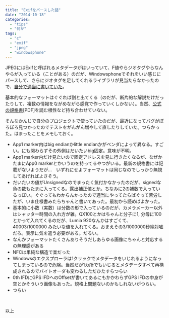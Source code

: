 ```yaml
---
title: "Exifをパースした話"
date: "2014-10-18"
categories: 
  - "tips"
  - "何か"
tags: 
  - "c"
  - "exif"
  - "jpeg"
  - "windowsphone"
---
```


JPEGにはExifと呼ばれるメタデータがはいっていて、F値やらジオタグやらなんやらが入っている（ことがある）のだが、Windowsphoneでそれをいい感じにパースして、さらにジオタグを足してくれるライブラリが見当たらなかったので、[自分で適当に書いていた](https://github.com/naotaco/NtImageLib)。

基本的なフォーマットはぐぐれば割と出てくる（のだが、断片的な解説だけだったりして、複数の情報をながめながら感覚で作っていくしかない）。当然、[公式の規格書](http://www.cipa.jp/std/documents/e/DC-008-2012_E.pdf)\[PDF\]を読む根性など持ち合わせていない。

そんなかんじで自分のプロジェクトで使っていたのだが、最近になってバグがぽろぽろ見つかったのでテストをがんがん増やして直したりしていた。つらかった。はまったことをメモしておく。

- App1 marker内はbig endianかlittle endianかがベンダによって異なる。すごい。にも関わらずその外側はだいたいbig固定。意味が不明。
- App1 marker内だけ見たいので固定アドレスを見に行きたくなるが、なぜかたまにApp0 markerとかいうのを持ってるやつがいる。最新の規格書には記載がないようだが…　いずれにせよフォーマットは同じなのでしっかり無視してあげればよさそう。
- だいたいの値がUnsignedなのでまったく気付かなかったのだが、signedな負の数もたまに入ってくる。露出補正値とか。ちなみに2の補数で入っているっぽい。ぐぐってもわからんかったので適当にやってたらばぐって苦労したが、いま仕様書みたらちゃんと書いてあった。最初から読めばよかった。
- 基本的に小数（実数）は分数の形で入っているのだが、カメラメーカー以外はシャッター時間の入れ方が雑。QX100とかはちゃんと分子に1, 分母に100とかって入れてくるのだが、Lumia 920なんかはすごくて、40003/1000000 みたいな値を入れてくる。おまえその3/1000000秒絶対嘘だろ。表示に気を遣う必要がある。だるい。
- なんかフォーマットたくさんありそうだしあらゆる画像にちゃんと対応するの無理感がある
- NFCは単純な構造で楽だった
- Windowsのエクスプローラは1クリックでメタデータをいじれるようになってしまっているので危険。当然だが1カ所でもいじるとメタデータすべて再構成されるのでバイトオーダも変わるしただひたすらつらい
- 0th IFDにGPS IFDへのOffsetが書いてあるにもかかわらずGPS IFDの中身が空とかそういう画像もあった。規格上問題ないのかもしれないがつらい。
- つらい

 

以上
